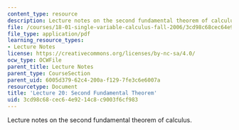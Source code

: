 ```yaml
---
content_type: resource
description: Lecture notes on the second fundamental theorem of calculus.
file: /courses/18-01-single-variable-calculus-fall-2006/3cd98c68cec64e9214c8c9003f6cf983_lec20.pdf
file_type: application/pdf
learning_resource_types:
- Lecture Notes
license: https://creativecommons.org/licenses/by-nc-sa/4.0/
ocw_type: OCWFile
parent_title: Lecture Notes
parent_type: CourseSection
parent_uid: 6005d379-62c4-200a-f129-7fe3c6e6007a
resourcetype: Document
title: 'Lecture 20: Second Fundamental Theorem'
uid: 3cd98c68-cec6-4e92-14c8-c9003f6cf983
---
```

Lecture notes on the second fundamental theorem of calculus.